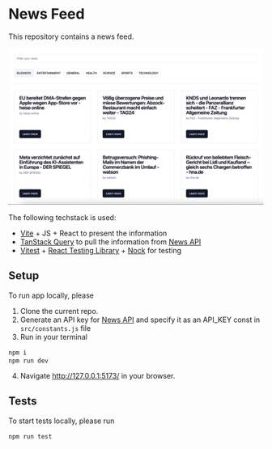 # News Feed

This repository contains a news feed.

![UI](image.png)

The following techstack is used:

- [Vite](https://vitejs.dev/guide/) + JS + React to present the information
- [TanStack Query](https://tanstack.com/query/latest) to pull the information from [News API](https://newsapi.org/docs/endpoints/top-headlines)
- [Vitest](https://vitest.dev/) + [React Testing Library](https://testing-library.com/docs/react-testing-library/intro/) + [Nock](https://github.com/nock/nock) for testing

## Setup

To run app locally, please

1. Clone the current repo.
2. Generate an API key for [News API](https://newsapi.org/docs/endpoints/top-headlines) and specify it as an API_KEY const in `src/constants.js` file
3. Run in your terminal

```
npm i
npm run dev
```

4. Navigate http://127.0.0.1:5173/ in your browser.

## Tests

To start tests locally, please run

```
npm run test
```
